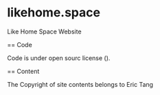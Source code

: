 # likehome.space
Like Home Space Website

== Code

Code is under open sourc license ().

== Content

The Copyright of site contents belongs to Eric Tang
